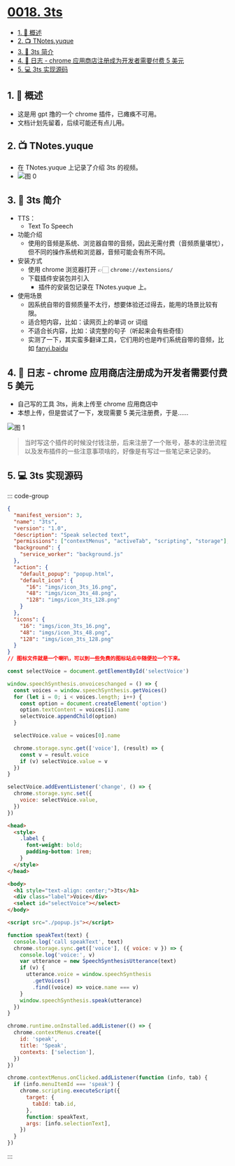 # [0018. 3ts](https://github.com/tnotesjs/TNotes.chrome/tree/main/notes/0018.%203ts)

<!-- region:toc -->

- [1. 📝 概述](#1--概述)
- [2. 📺 TNotes.yuque](#2--tnotesyuque)
- [3. 📒 3ts 简介](#3--3ts-简介)
- [4. 📝 日志 - chrome 应用商店注册成为开发者需要付费 5 美元](#4--日志---chrome-应用商店注册成为开发者需要付费-5-美元)
- [5. 💻 3ts 实现源码](#5--3ts-实现源码)

<!-- endregion:toc -->

## 1. 📝 概述

- 这是用 gpt 撸的一个 chrome 插件，已瘫痪不可用。
- 文档计划先留着，后续可能还有点儿用。

## 2. 📺 TNotes.yuque

- 在 TNotes.yuque 上记录了介绍 3ts 的视频。
- ![图 0](https://cdn.jsdelivr.net/gh/tnotesjs/imgs@main/2025-05-06-02-54-21.png)

## 3. 📒 3ts 简介

- TTS：
  - Text To Speech
- 功能介绍
  - 使用的音频是系统、浏览器自带的音频，因此无需付费（音频质量堪忧），但不同的操作系统和浏览器，音频可能会有所不同。
- 安装方式
  - 使用 chrome 浏览器打开 👉🏻 `chrome://extensions/`
  - 下载插件安装包并引入
    - 插件的安装包记录在 TNotes.yuque 上。
- 使用场景
  - 因系统自带的音频质量不太行，想要体验还过得去，能用的场景比较有限。
  - 适合短内容，比如：读网页上的单词 or 词组
  - 不适合长内容，比如：读完整的句子（听起来会有些奇怪）
  - 实测了一下，其实蛮多翻译工具，它们用的也是咋们系统自带的音频，比如 [fanyi.baidu](https://fanyi.baidu.com/#en/zh)

## 4. 📝 日志 - chrome 应用商店注册成为开发者需要付费 5 美元

- 自己写的工具 3ts，尚未上传至 chrome 应用商店中
- 本想上传，但是尝试了一下，发现需要 5 美元注册费，于是……

![图 1](https://cdn.jsdelivr.net/gh/tnotesjs/imgs@main/2025-05-06-03-00-32.png)

> 当时写这个插件的时候没付钱注册，后来注册了一个账号，基本的注册流程以及发布插件的一些注意事项啥的，好像是有写过一些笔记来记录的。

## 5. 💻 3ts 实现源码

::: code-group

```json [manifest.json]
{
  "manifest_version": 3,
  "name": "3ts",
  "version": "1.0",
  "description": "Speak selected text",
  "permissions": ["contextMenus", "activeTab", "scripting", "storage"],
  "background": {
    "service_worker": "background.js"
  },
  "action": {
    "default_popup": "popup.html",
    "default_icon": {
      "16": "imgs/icon_3ts_16.png",
      "48": "imgs/icon_3ts_48.png",
      "128": "imgs/icon_3ts_128.png"
    }
  },
  "icons": {
    "16": "imgs/icon_3ts_16.png",
    "48": "imgs/icon_3ts_48.png",
    "128": "imgs/icon_3ts_128.png"
  }
}
// 图标文件就是一个喇叭，可以到一些免费的图标站点中随便拉一个下来。
```

```js [popup.js]
const selectVoice = document.getElementById('selectVoice')

window.speechSynthesis.onvoiceschanged = () => {
  const voices = window.speechSynthesis.getVoices()
  for (let i = 0; i < voices.length; i++) {
    const option = document.createElement('option')
    option.textContent = voices[i].name
    selectVoice.appendChild(option)
  }

  selectVoice.value = voices[0].name

  chrome.storage.sync.get(['voice'], (result) => {
    const v = result.voice
    if (v) selectVoice.value = v
  })
}

selectVoice.addEventListener('change', () => {
  chrome.storage.sync.set({
    voice: selectVoice.value,
  })
})
```

```html [popup.html]
<head>
  <style>
    .label {
      font-weight: bold;
      padding-bottom: 1rem;
    }
  </style>
</head>

<body>
  <h1 style="text-align: center;">3ts</h1>
  <div class="label">Voice</div>
  <select id="selectVoice"></select>
</body>

<script src="./popup.js"></script>
```

```js [background.js]
function speakText(text) {
  console.log('call speakText', text)
  chrome.storage.sync.get(['voice'], ({ voice: v }) => {
    console.log('voice:', v)
    var utterance = new SpeechSynthesisUtterance(text)
    if (v) {
      utterance.voice = window.speechSynthesis
        .getVoices()
        .find((voice) => voice.name === v)
    }
    window.speechSynthesis.speak(utterance)
  })
}

chrome.runtime.onInstalled.addListener(() => {
  chrome.contextMenus.create({
    id: 'speak',
    title: 'Speak',
    contexts: ['selection'],
  })
})

chrome.contextMenus.onClicked.addListener(function (info, tab) {
  if (info.menuItemId === 'speak') {
    chrome.scripting.executeScript({
      target: {
        tabId: tab.id,
      },
      function: speakText,
      args: [info.selectionText],
    })
  }
})
```

:::
